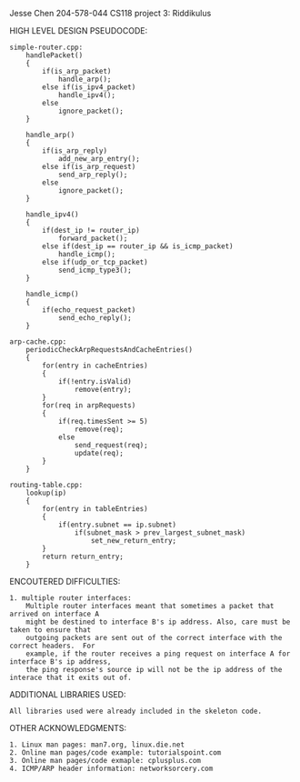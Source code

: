 Jesse Chen
204-578-044
CS118
project 3: Riddikulus

HIGH LEVEL DESIGN PSEUDOCODE:

	simple-router.cpp:
		handlePacket()
		{
			if(is_arp_packet)
				handle_arp();
			else if(is_ipv4_packet)
				handle_ipv4();
			else
				ignore_packet();
		}

		handle_arp()
		{
			if(is_arp_reply)
				add_new_arp_entry();
			else if(is_arp_request)
				send_arp_reply();
			else
				ignore_packet();
		}

		handle_ipv4()
		{
			if(dest_ip != router_ip)
				forward_packet();
			else if(dest_ip == router_ip && is_icmp_packet)
				handle_icmp();
			else if(udp_or_tcp_packet)
				send_icmp_type3();
		}

		handle_icmp()
		{
			if(echo_request_packet)
				send_echo_reply();
		}

	arp-cache.cpp:
		periodicCheckArpRequestsAndCacheEntries()
		{
			for(entry in cacheEntries)
			{
				if(!entry.isValid)
					remove(entry);
			}
			for(req in arpRequests)
			{
				if(req.timesSent >= 5)
					remove(req);
				else
					send_request(req);
					update(req);
			}
		}

	routing-table.cpp:
		lookup(ip)
		{
			for(entry in tableEntries)
			{
				if(entry.subnet == ip.subnet)
					if(subnet_mask > prev_largest_subnet_mask)
						set_new_return_entry;
			}
			return return_entry;
		}

ENCOUTERED DIFFICULTIES: 

	1. multiple router interfaces:
		Multiple router interfaces meant that sometimes a packet that arrived on interface A 
		might be destined to interface B's ip address. Also, care must be taken to ensure that 
		outgoing packets are sent out of the correct interface with the correct headers.  For 
		example, if the router receives a ping request on interface A for interface B's ip address, 
		the ping response's source ip will not be the ip address of the interace that it exits out of.  

ADDITIONAL LIBRARIES USED:

	All libraries used were already included in the skeleton code. 


OTHER ACKNOWLEDGMENTS:

	1. Linux man pages: man7.org, linux.die.net
	2. Online man pages/code example: tutorialspoint.com
	3. Online man pages/code exmaple: cplusplus.com
	4. ICMP/ARP header information: networksorcery.com



